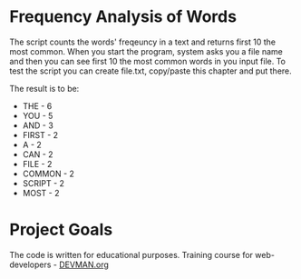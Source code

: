 # **Frequency Analysis of Words**

The script counts the words' freqeuncy in a text and returns first 10 the most common.
When you start the program, system asks you a file name and then you can see
first 10 the most common words in you input file.
To test the script you can create file.txt, copy/paste this chapter and put there.

The result is to be:

* THE - 6
* YOU - 5
* AND - 3
* FIRST - 2
* A - 2
* CAN - 2
* FILE - 2
* COMMON - 2
* SCRIPT - 2
* MOST - 2

# **Project Goals**

The code is written for educational purposes. Training course for web-developers - [DEVMAN.org](https://devman.org)
